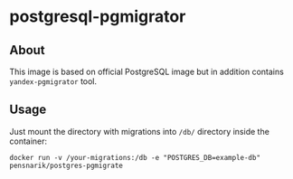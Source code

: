 # postgresql-pgmigrator

## About

This image is based on official PostgreSQL image but in addition contains `yandex-pgmigrator` tool.

## Usage

Just mount the directory with migrations into `/db/` directory inside the container:

```
docker run -v /your-migrations:/db -e "POSTGRES_DB=example-db" pensnarik/postgres-pgmigrate
```